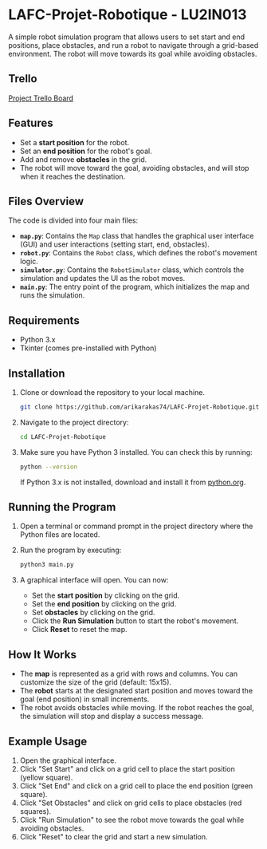 # LAFC-Projet-Robotique - LU2IN013

A simple robot simulation program that allows users to set start and end positions, place obstacles, and run a robot to navigate through a grid-based environment. The robot will move towards its goal while avoiding obstacles.

## Trello
[Project Trello Board](https://trello.com/invite/b/6790cac1e266a0256f541dae/ATTIf9a8031f4e259cceb72fa6d61ba8627b61608668/robot-project)

## Features
- Set a **start position** for the robot.
- Set an **end position** for the robot's goal.
- Add and remove **obstacles** in the grid.
- The robot will move toward the goal, avoiding obstacles, and will stop when it reaches the destination.

## Files Overview
The code is divided into four main files:

- **`map.py`**: Contains the `Map` class that handles the graphical user interface (GUI) and user interactions (setting start, end, obstacles).
- **`robot.py`**: Contains the `Robot` class, which defines the robot's movement logic.
- **`simulator.py`**: Contains the `RobotSimulator` class, which controls the simulation and updates the UI as the robot moves.
- **`main.py`**: The entry point of the program, which initializes the map and runs the simulation.

## Requirements
- Python 3.x
- Tkinter (comes pre-installed with Python)

## Installation

1. Clone or download the repository to your local machine.

    ```bash
    git clone https://github.com/arikarakas74/LAFC-Projet-Robotique.git
    ```

2. Navigate to the project directory:

    ```bash
    cd LAFC-Projet-Robotique
    ```

3. Make sure you have Python 3 installed. You can check this by running:

    ```bash
    python --version
    ```

    If Python 3.x is not installed, download and install it from [python.org](https://www.python.org/).

## Running the Program

1. Open a terminal or command prompt in the project directory where the Python files are located.

2. Run the program by executing:

    ```bash
    python3 main.py
    ```

3. A graphical interface will open. You can now:
   - Set the **start position** by clicking on the grid.
   - Set the **end position** by clicking on the grid.
   - Set **obstacles** by clicking on the grid.
   - Click the **Run Simulation** button to start the robot's movement.
   - Click **Reset** to reset the map.

## How It Works
- The **map** is represented as a grid with rows and columns. You can customize the size of the grid (default: 15x15).
- The **robot** starts at the designated start position and moves toward the goal (end position) in small increments.
- The robot avoids obstacles while moving. If the robot reaches the goal, the simulation will stop and display a success message.

## Example Usage

1. Open the graphical interface.
2. Click "Set Start" and click on a grid cell to place the start position (yellow square).
3. Click "Set End" and click on a grid cell to place the end position (green square).
4. Click "Set Obstacles" and click on grid cells to place obstacles (red squares).
5. Click "Run Simulation" to see the robot move towards the goal while avoiding obstacles.
6. Click "Reset" to clear the grid and start a new simulation.

